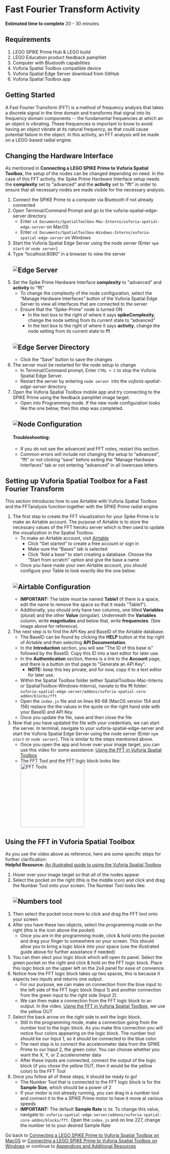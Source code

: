 # Fast Fourier Transform Activity

**Estimated time to complete** 20 - 30 minutes

## Requirements
1. LEGO SPIKE Prime Hub & LEGO build
2. LEGO Education product feedback pamphlet
3. Computer with Bluetooth capabilities
4. Vuforia Spatial Toolbox compatible device
5. Vuforia Spatial Edge Server download from GitHub
6. Vuforia Spatial Toolbox app


## Getting Started
A Fast Fourier Transform (FFT) is a method of frequency analysis that takes a discrete signal in the time domain and transforms that signal into its frequency domain components -- the fundamental frequencies at which an an object is vibrating. These frequencies is important to know to avoid having an object vibrate at its natural frequency, as that could cause potential failure in the object. In this activity, an FFT analysis will be made on a LEGO-based radial engine. 

## Changing the Hardware Interface

As mentioned in **Connecting a LEGO SPIKE Prime to Vuforia Spatial Toolbox**, the setup of the nodes can be changed depending on need. In the case of this FFT activity, the Spike Prime Hardware Interface setup needs the **complexity** set to "advanced" and the **activity** set to "fft" in order to  ensure that all necessary nodes are made visible for the necessary analysis.

1. Connect the SPIKE Prime to a computer via Bluetooth if not already connected
2. Open Terminal/Command Prompt and go to the vuforia-spatial-edge-server directory
   - Enter ```cd Documents/SpatialToolbox-Mac-Interns/vuforia-spatial-edge-server``` on MacOS
   - Enter ```cd Documents/SpatialToolbox-Windows-Interns/vuforia-spatial-edge-server``` on Windows
3. Start the Vuforia Spatial Edge Server using the node server (Enter ```npm start``` or ```node server```)
4. Type “localhost:8080” in a browser to view the server
    ## ![Edge Server](https://github.com/PTC-Academic/LEGO-Spatial-Computing-Project/blob/master/images/5-image001.png)
5. Set the Spike Prime Hardware Interface **complexity** to "advanced" and **activity** to "fft"
   - To change the complexity of the node configuration, select the “Manage Hardware Interfaces” button of the Vuforia Spatial Edge Server to view all interfaces that are connected to the server
   - Ensure that the “Spike-Prime” node is turned ON
      - In the text box to the right of where it says **spikeComplexity**, change the node setting from its current state to “advanced” 
      - In the text box to the right of where it says **activity**, change the node setting from its current state to fft 
    ## ![Edge Server Directory](https://github.com/PTC-Academic/LEGO-Spatial-Computing-Project/blob/master/images/5-image001a.png)
      - Click the “Save” button to save the changes
6. The server must be restarted for the node setup to change
   - In Terminal/Command prompt, Enter ```CTRL + C``` to stop the Vuforia Spatial Edge Server.
   - Restart the server by entering ```node server ```into the _vuforia-spatial-edge-server_ directory
7. Open the Vuforia Spatial Toolbox mobile app and try connecting to the SPIKE Prime using the feedback pamphlet image target.
   - Open into Programming mode. If the new node configuration looks like the one below, then this step was completed.  
    ## ![Node Configuration](https://github.com/PTC-Academic/LEGO-Spatial-Computing-Project/blob/master/images/5-image002.png)
    #### Troubleshooting:
      - If you do not see the advanced and FFT notes, restart this section.
      - Common errors will include not changing the setup to “advanced”, "fft" or not clicking “save” before exiting the “Manage Hardware Interfaces” tab or not entering “advanced” in all lowercase letters.

## Setting up Vuforia Spatial Toolbox for a Fast Fourier Transform
This section introduces how to use Airtalble with Vuforia Spatial Toolbox and the FFTanalysis function together with the SPIKE Prime radial engine

1. The first step to create the FFT visualization for your Spike Prime is to make an Airtable account. The purpose of Airtable is to store the necessary values of the FFT heroku server which is then used to update the visualization in the Spatial Toolbox. 
   - To make an Airtable account, visit [Airtable](https://airtable.com/)
      - Click “Get started” to create a free account or sign in
      - Make sure the “Bases” tab is selected
      - Click “Add a base” to start creating a database. Choose the “Start from scratch” option and give the base a name
   - Once you have made your own Airtable account, you should configure your Table to look exactly like the one below: 
   ## ![Airtable Configuration](https://github.com/PTC-Academic/LEGO-Spatial-Computing-Project/blob/master/images/5-image010.png)
   - **IMPORTANT:** The table must be named **Table1** (if there is a space, edit the name to remove the space so that it reads "Table1"). 
   - Additionally, you should only have two columns, one titled **Variables** (plural) and the other **Value** (singular). Underneath the **Variables** column,  write **magnitudes** and below that, write **frequencies**. (See image above for reference). 
2. The next step is to find the API Key and BaseID of the Airtable database. 
   - The BaseID can be found by clicking the **HELP** button at the top right of Airtable and then selecting **API Documentation**. 
   - In the **Introduction** section, you will see "The ID of this base is" followed by the BaseID. Copy this ID into a text editor for later use.
   - In the **Authentication** section, theres is a link to the **Account** page, and there is a button on that page to "Generate an API Key". 
      - **NOTE:** keep this key private, and for now, copy it to a text editor for later use. 
   - Within the Spatial Toolbox folder (either SpatialToolbox-Mac-Interns or SpatialToolbox-Windows-Interns), naviate to the fft folder: ```vuforia-spatial-edge-server/addons/vuforia-spatial-core-addon/blocks/fft``` 
   - Open the ```index.js``` file and on lines 66-68 (MacOS version 154 and 156) replace the the values in the quote on the right hand side with your BaseID and API Key. 
   - Once you update the file, save and then close  the file
3. Now that you have updated the file with your credentials, we can start the server. In terminal, navigate to your vuforia-spatial-edge-server and start the Vuforia Spatial Edge Server using the node server (Enter ```npm start``` or ```node server```). This is similar to the steps mentioned above. 
   - Once you open the app and hover over your image target, you can use this video for some assistance: [Using the FFT in Vuforia Spatial Toolbox](https://youtu.be/DtDQxQUz03o)
   - The FFT Tool and the FFT logic block looks like: <br /> 
      <img src="https://github.com/PTC-Academic/LEGO-Spatial-Computing-Project/blob/master/images/5-image011.png" alt="FFT Tools" width="200px">

## Using the FFT in Vuforia Spatial Toolbox
As you use the video above as reference, here are some specific steps for further clarification:
<br>**Helpful Resource:** [An illustrated guide to using the Vuforia Spatial Toolbox](https://spatialtoolbox.vuforia.com/docs/use/using-the-app)
1. Hover over your image target so that all of the nodes appear
2. Select the pocket on the right (this is the middle icon) and click and drag the Number Tool onto your screen. The Number Tool looks like: 
   ## ![Numbers tool](https://github.com/PTC-Academic/LEGO-Spatial-Computing-Project/blob/master/images/5-image005.png)
3. Then select the pocket once more to click and drag the FFT tool onto your screen
4. After you have these two objects, select the programming mode on the right (this is the icon above the pocket)
   - Once you are in the programming mode, click & hold onto the pocket and drag your finger to somewhere on your screen. This should allow you to bring a logic block into your space (use the illustrated guide above for further assistance if needed)
5. You can then slect your logic block which will open its panel. Select the green pocket on the right and click & hold on the FFT logic block. Place this logic block on the upper left on the 2x4 panel for ease of convience. 
6. Notice how the FFT logic block takes up two spaces, this is because it expects two inputs and returns one output. 
   - For our purpose, we can make on connection from the blue input to the left side of the FFT logic block (Input 1) and another connection from the green input to the right side (Input 2). 
   - We can then make a connection from the FFT logic block to an output. In the video, [Using the FFT in Vuforia Spatial Toolbox](https://youtu.be/DtDQxQUz03o), we use the yellow OUT
7. Select the back arrow on the right side to exit the logic block. 
   - Still in the programming mode, make a connection going from the number tool to the logic block. As you make this connection you will notice four colors appearing on the logic block. The number tool should be our Input 1, so it should be connected to the blue color. 
   - The next step is to connect the accelerometer data from the SPIKE Prime to our Input 2, the green color. You can choose whether you want the X, Y, or Z accelerometer data
   - After these inputs are connected, connect the output of the logic block (if you chose the yellow OUT, then it would be the yellow color) to the FFT Tool
8. Once you follow all of these steps, it should be ready to go! 
   - The Number Tool that is connected to the FFT logic block is for the **Sample Size**, which should be a power of 2
   - If your motor is not already running, you can drag in a number tool and connect it to the a SPIKE Prime motor to have it move at various speeds
   - **IMPORTANT:** The default **Sample Rate** is ```50```. To change this value, navigate to: ```vuforia-spatial-edge-server/addons/vuforia-spatial-core-addon/blocks/fft```. Open the ```index.js``` and on line 227, change the number ```50``` to your desired Sample Rate 

<!--
1. The four nodes used for running the FFT are as follows:
   - **FFTStart** works as a toggle to trigger the FFT analysis. When it is turned on, data sampling will start
   - **FFTLength** is used for deciding the number of samples that are going to be taken into the FFT analysis. It intakes sample integers between 16 and 512 samples at powers of 2 (16, 32, 64, etc). Higher sample rates lead to accurate results but will also take slightly longer due to more samples being taken.
   - **FFTAxis** takes an input of 0, 1, or 2, which represent the X, Y, and Z axes on a coordinate system, respectively. This determines the axis along which the FFT analysis will be calculated.
   - To determine the direction the coordinate system is facing, attach a Value tool to each of the accelerometer nodes. Whichever node outputs a number around 980 (cm/s^2 ) is the vertical axis. Move the SPIKE Prime linearly to determine where the other two horizontal axes are. In the case below, the Value tool that is outputting 1005 cm/s^2 and is connected to the accelerometerY shows that the Y direction is on the vertical axis
    ## ![FFTAxis](https://github.com/PTC-Academic/LEGO-Spatial-Computing-Project/blob/master/images/5-image003.png)
    ## ![FFT Axis Values](https://github.com/PTC-Academic/LEGO-Spatial-Computing-Project/blob/master/images/5-image004.png)
   - **FFTOutput** outputs the solution of the FFT analysis. This will be attached to a Number tool, where the primary frequency of oscillation of the system will be displayed
2. In addition to the FFT nodes, there will also be three different tools that need to be added into the spatial environment in the Vuforia Spatial Toolbox app
   - Numbers tool for inputting numbers and text
    ## ![Numbers tool](https://github.com/PTC-Academic/LEGO-Spatial-Computing-Project/blob/master/images/5-image005.png)
   - Switch tool that can be turned on and off
    ## ![Switch tool](https://github.com/PTC-Academic/LEGO-Spatial-Computing-Project/blob/master/images/5-image006.png)
   - Value tool for number readouts
    ## ![Value tool](https://github.com/PTC-Academic/LEGO-Spatial-Computing-Project/blob/master/images/5-image007.png)
3. Add three Number tools, one Switch and one Value tool into the interface
4. Tool/Node connections are as follows:
   - Connect a Numbers tool to the motor1 node. This will be used for inputting the percentage of speed between 0 and 100 that the motor will run at
   - Connect a Numbers tool to the FFTAxis node for inputting the axis to apply the FFT analysis to
   - Connect a Numbers tool to the FFTLength node for inputting the number of samples to be taken during the analysis
   - Connect the Switch to the FFTStart node. When toggled ON, the FFTStart node will start the FFT analysis.
   - Connect the the FFTOutput node to the Value tool. This will display the frequency that the FFT analysis outputs
5. The connections should look similar to the image below, with the green arrows noting the way that the connection should be made:
    ## ![Node-Tool Connections](https://github.com/PTC-Academic/LEGO-Spatial-Computing-Project/blob/master/images/5-image008.png)
-->
<!--
## Running the Fast Fourier Transform
While the Fast Fourier Transform is just triggered by toggling on a node, there are many things happening in the background. The FFT analysis is hosted on a  Heroku
server and calculations are triggered when the FFTStart node is toggled on. Heroku is a platform that enables applications to be built and run entirely in the cloud, which
is where the FFT server is hosted for this project.
-->
<!--
1. Input a number between 0 and 100 in the Number tool that is connected to the _motor1_ node to start the motor. This number represents the percentage of full power that the motor will be running at.
- The motor should start running after the number is input and “done” is Entered on the upper right-hand of the keyboard.
    #### Troubleshooting:
   - Ensure that the SPIKE Prime is connected to the Vuforia Spatial Edge Server. There will be an array similar to the one below that is printed in the console when it is connected. There should be at least one motor that shows up and the corresponding port that it is connected to.
## ![Console output](https://github.com/PTC-Academic/LEGO-Spatial-Computing-Project/blob/master/images/5-image009.png)
   - If the motor does not start, try deleting the Numbers tool that is connected to the motor1 node and close out of the app. Reopen the app, add in a new Numbers tool, connect it to the motor node, and repeat this step. If this does not work, restart the server and check that the Vuforia Spatial Toolbox app was able to connect to the Vuforia Spatial Edge Server
-->
<!--
2. Input a 0, 1, or 2, for the X, Y, or Z axis, into the Numbers tool that is connected to the FFTAxis node to decide which axis will be sampled
3. Input an integer between 16 and 512 and a power of 2 into the Numbers tool that is connected to FFTLength to set the number of samples that will be taken.
4. Toggle the Switch to ON to start the FFTStart node to run the FFT analysis
5. In a few seconds, the Value tool connected to the FFTOutput should display the frequency that the radial engine is vibrating at in the given direction
6. As a bonus, try changing the design of the LEGO build and SPIKE Prime position to see how it affects the output of the FFT analysis
-->

Go back to [Connecting a LEGO SPIKE Prime to Vuforia Spatial Toolbox on MacOS](https://github.com/PTC-Academic/LEGO-Spatial-Computing-Project/blob/master/4a-Connect-Prime-to-Toolbox-Mac.md) or [Connecting a LEGO SPIKE Prime to Vuforia Spatial Toolbox on Windows](https://github.com/PTC-Academic/LEGO-Spatial-Computing-Project/blob/master/4b-Connect-Prime-to-Toolbox-Win.md) or continue to [Appendices and Additional Resources](https://github.com/PTC-Academic/LEGO-Spatial-Computing-Project/blob/master/6-Appendices-and-Resources.md)

